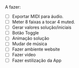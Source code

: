 A fazer:

- [ ] Exportar MIDI para áudio.
- [ ] Meter 8 faixas a tocar 4 muted.
- [ ] Gerar valores solução/iniciais
- [ ] Botão Toggle
- [ ] Animação solução
- [ ] Mudar de música
- [ ] Fazer ambiente website
- [ ] Fazer video
- [ ] Fazer estilização da App
